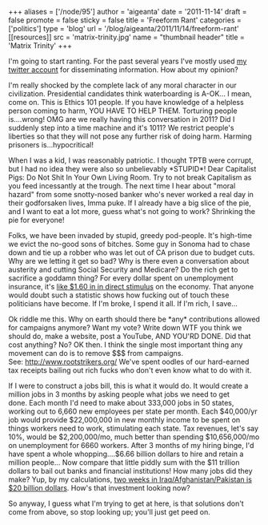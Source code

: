 +++
aliases = ['/node/95']
author = 'aigeanta'
date = '2011-11-14'
draft = false
promote = false
sticky = false
title = 'Freeform Rant'
categories = ['politics']
type = 'blog'
url = '/blog/aigeanta/2011/11/14/freeform-rant'
[[resources]]
  src = 'matrix-trinity.jpg'
  name = "thumbnail header"
  title = 'Matrix Trinity'
+++
<p>I'm going to start ranting.&nbsp;For the past several years I've mostly used <a href="http://twitter.com/aigeanta">my twitter account</a> for disseminating information. How about my opinion?&nbsp;</p>
<p>I'm really shocked by the complete lack of any moral character in our civilization. Presidential candidates think waterboarding is A-OK...&nbsp;I mean, come on. This is Ethics 101 people. If you have knowledge of a helpless person coming to harm, YOU HAVE TO HELP THEM.&nbsp;Torturing people is....wrong! OMG are we really having this conversation in 2011? Did I suddenly step into a time machine and it's 1011?&nbsp;We restrict people's liberties so that they will not pose any further risk of doing harm. Harming prisoners is...hypocritical!&nbsp;</p><p>When I was a kid, I was reasonably patriotic. I thought TPTB were corrupt, but I had no idea they were also so unbelievably *STUPID*!&nbsp;Dear Capitalist Pigs: Do Not Shit In Your Own Living Room. Try to not break Capitalism as you feed incessantly at the trough.&nbsp;The next time I hear about "moral hazard" from some snotty-nosed banker who's never worked a real day in their godforsaken lives, Imma puke.&nbsp;If I already have a big slice of the pie, and I want to eat a lot more, guess what's not going to work? Shrinking the pie for everyone!&nbsp;</p><p>Folks, we have been invaded by stupid, greedy pod-people. It's high-time we evict the no-good sons of bitches.&nbsp;Some guy in Sonoma had to chase down and tie up a robber who was let out of CA prison due to budget cuts. Why are we letting it get so bad?&nbsp;Why is there even a conversation about austerity and cutting Social Security and Medicare? Do the rich get to sacrifice a goddamn thing?&nbsp;For every dollar spent on unemployment insurance, it's <a href="http://mediamatters.org/research/201007020030">like $1.60 in in direct stimulus</a> on the economy.&nbsp;That anyone would doubt such a statistic shows how fucking out of touch these politicians have become. If I'm broke, I spend it all. If I'm rich, I save...&nbsp;</p><p>Ok riddle me this. Why on earth should there be *any* contributions allowed for campaigns anymore?&nbsp;Want my vote? Write down WTF you think we should do, make a website, post a YouTube, AND YOU'RD DONE. Did that cost anything? No? OK then.&nbsp;I think the single most important thing any movement can do is to remove $$$ from campaigns. See:&nbsp;<a href="http://www.rootstrikers.org/">http://www.rootstrikers.org/</a>&nbsp;We've spent oodles of our hard-earned tax receipts bailing out rich fucks who don't even know what to do with it.&nbsp;</p><p>If I were to construct a jobs bill, this is what it would do. It would create a million jobs in 3 months by asking people what jobs we need to get done.&nbsp;Each month I'd need to make about 333,000 jobs in 50 states, working out to 6,660 new employees per state per month.&nbsp;Each $40,000/yr job would provide $22,000,000 in new monthly income to be spent on things workers need to work, stimulating each state.&nbsp;Tax revenues, let's say 10%, would be $2,200,000/mo, much better than spending $10,656,000/mo on unemployment for 6660 workers.&nbsp;After 3 months of my hiring binge, I'd have spent a whole whopping....$6.66 billion dollars to hire and retain a million people...&nbsp;Now compare that little piddly sum with the $11 trillion dollars to bail out banks and financial institutions! How many jobs did they make?&nbsp;Yup, by my calculations,&nbsp;<a href="http://www.reuters.com/article/2011/06/29/us-usa-war-idUSTRE75S25320110629#">two weeks in Iraq/Afghanistan/Pakistan is $20 billion dollars</a>. How's that investment looking now?</p><p>So anyway, I guess what I'm trying to get at here, is that solutions don't come from above, so stop looking up; you'll just get peed on.</p>

